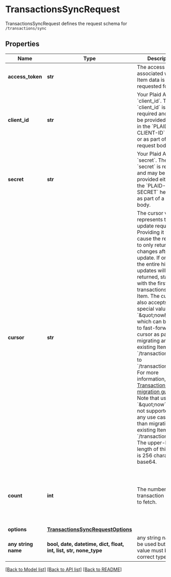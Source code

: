 # TransactionsSyncRequest

TransactionsSyncRequest defines the request schema for `/transactions/sync`

## Properties
Name | Type | Description | Notes
------------ | ------------- | ------------- | -------------
**access_token** | **str** | The access token associated with the Item data is being requested for. | 
**client_id** | **str** | Your Plaid API &#x60;client_id&#x60;. The &#x60;client_id&#x60; is required and may be provided either in the &#x60;PLAID-CLIENT-ID&#x60; header or as part of a request body. | [optional] 
**secret** | **str** | Your Plaid API &#x60;secret&#x60;. The &#x60;secret&#x60; is required and may be provided either in the &#x60;PLAID-SECRET&#x60; header or as part of a request body. | [optional] 
**cursor** | **str** | The cursor value represents the last update requested. Providing it will cause the response to only return changes after this update. If omitted, the entire history of updates will be returned, starting with the first-added transactions on the Item. The cursor also accepts the special value of &#x60;\&quot;now\&quot;&#x60;, which can be used to fast-forward the cursor as part of migrating an existing Item from &#x60;/transactions/get&#x60; to &#x60;/transactions/sync&#x60;. For more information, see the [Transactions sync migration guide](https://plaid.com/docs/transactions/sync-migration/). Note that using the &#x60;\&quot;now&#x60; value is not supported for any use case other than migrating existing Items from &#x60;/transactions/get&#x60;.  The upper-bound length of this cursor is 256 characters of base64. | [optional] 
**count** | **int** | The number of transaction updates to fetch. | [optional]  if omitted the server will use the default value of 100
**options** | [**TransactionsSyncRequestOptions**](TransactionsSyncRequestOptions.md) |  | [optional] 
**any string name** | **bool, date, datetime, dict, float, int, list, str, none_type** | any string name can be used but the value must be the correct type | [optional]

[[Back to Model list]](../README.md#documentation-for-models) [[Back to API list]](../README.md#documentation-for-api-endpoints) [[Back to README]](../README.md)


